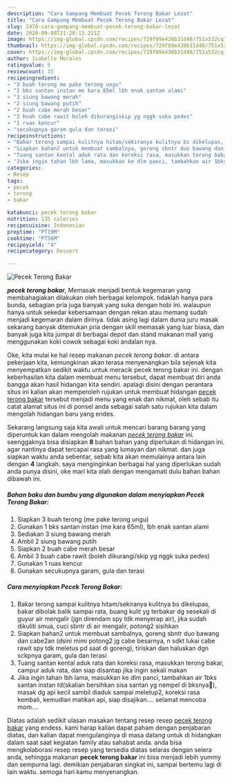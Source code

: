 ```yaml
---
description: "Cara Gampang Membuat Pecek Terong Bakar Lezat"
title: "Cara Gampang Membuat Pecek Terong Bakar Lezat"
slug: 2478-cara-gampang-membuat-pecek-terong-bakar-lezat
date: 2020-09-08T21:28:13.221Z
image: https://img-global.cpcdn.com/recipes/729f09e438b31d48/751x532cq70/pecek-terong-bakar-foto-resep-utama.jpg
thumbnail: https://img-global.cpcdn.com/recipes/729f09e438b31d48/751x532cq70/pecek-terong-bakar-foto-resep-utama.jpg
cover: https://img-global.cpcdn.com/recipes/729f09e438b31d48/751x532cq70/pecek-terong-bakar-foto-resep-utama.jpg
author: Isabelle Morales
ratingvalue: 5
reviewcount: 15
recipeingredient:
- "3 buah terong me pake terong ungu"
- "1 bks santan instan me kara 65ml lbh enak santan alami"
- "3 siung bawang merah"
- "2 siung bawang putih"
- "2 buah cabe merah besar"
- "3 buah cabe rawit boleh dikurangiskip yg nggk suka pedes"
- "1 ruas kencur"
- "secukupnya garam gula dan terasi"
recipeinstructions:
- "Bakar terong sampai kulitnya hitam/sekiranya kulitnya bs dikelupas, bakar dibolak balik sampai rata, buang kulit yg terbakar dg sesekali di guyur air mengalir (jgn direndam spy tdk menyerap air), jika sudah dikuliti smua, cuci sbntr di air mengalir, potong2 sisihkan"
- "Siapkan bahan2 untuk membuat sambalnya, goreng sbntr duo bawang dan cabe2an (dsini mimi potong2 jg cabe besarnya, n sdkt lukai cabe rawit spy tdk meletus pd saat di goreng), tiriskan dan haluskan dgn sckpnya garam, gula dan terasi"
- "Tuang santan kental aduk rata dan koreksi rasa, masukkan terong bakar, campur aduk rata, dan siap disantap jika ingin sekali makan"
- "Jika ingin tahan lbh lama, masukkan ke dlm panci, tambahkan air 1bks santan instan td(skalian bersihkan sisa santan yg nempel di bksnya🤭), masak dg api kecil sambil diaduk sampai meletup2, koreksi rasa kembali, kemudian matikan api, siap disajikan.... selamat mencoba mom...."
categories:
- Resep
tags:
- pecek
- terong
- bakar

katakunci: pecek terong bakar 
nutrition: 135 calories
recipecuisine: Indonesian
preptime: "PT19M"
cooktime: "PT56M"
recipeyield: "4"
recipecategory: Dessert

---
```



![Pecek Terong Bakar](https://img-global.cpcdn.com/recipes/729f09e438b31d48/751x532cq70/pecek-terong-bakar-foto-resep-utama.jpg)

<b><i>pecek terong bakar</i></b>, Memasak menjadi bentuk kegemaran yang membahagiakan dilakukan oleh berbagai kelompok. tidaklah hanya para bunda, sebagian pria juga banyak yang suka dengan hobi ini. walaupun hanya untuk sekedar kebersamaan dengan rekan atau memang sudah menjadi kegemaran dalam dirinya. tidak asing lagi dalam dunia juru masak sekarang banyak ditemukan pria dengan skill memasak yang luar biasa, dan banyak juga kita jumpai di berbagai depot dan stand makanan mall yang menggunakan koki cowok sebagai koki andalan nya.



Oke, kita mulai ke hal resep makanan <i>pecek terong bakar</i>. di antara pekerjaan kita, kemungkinan akan terasa menyenangkan bila sejenak kita menyempatkan sedikit waktu untuk meracik pecek terong bakar ini. dengan keberhasilan kita dalam membuat menu tersebut, dapat membuat diri anda bangga akan hasil hidangan kita sendiri. apalagi disini dengan perantara situs ini kalian akan memperoleh rujukan untuk membuat hidangan <u>pecek terong bakar</u> tersebut menjadi menu yang enak dan nikmat, oleh sebab itu catat alamat situs ini di ponsel anda sebagai salah satu rujukan kita dalam mengolah hidangan baru yang endes.


Sekarang langsung saja kita awali untuk mencari barang barang yang diperuntuk kan dalam mengolah makanan <u><i>pecek terong bakar</i></u> ini. seenggaknya bisa disiapkan <b>8</b> bahan bahan yang diperlukan di hidangan ini. agar nantinya dapat tercapai rasa yang lumayan dan nikmat. dan juga siapkan waktu anda sebentar, sebab kita akan memulainya antara lain dengan <b>4</b> langkah. saya menginginkan berbagai hal yang diperlukan sudah anda punya disini, oke mari kita olah dengan mengamati dulu bahan bahan dibawah ini.

<!--inarticleads1-->

##### Bahan baku dan bumbu yang digunakan dalam menyiapkan Pecek Terong Bakar:

1. Siapkan 3 buah terong (me pake terong ungu)
1. Gunakan 1 bks santan instan (me kara 65ml), lbh enak santan alami
1. Sediakan 3 siung bawang merah
1. Ambil 2 siung bawang putih
1. Siapkan 2 buah cabe merah besar
1. Ambil 3 buah cabe rawit (boleh dikurangi/skip yg nggk suka pedes)
1. Gunakan 1 ruas kencur
1. Gunakan secukupnya garam, gula dan terasi




<!--inarticleads2-->

##### Cara menyiapkan Pecek Terong Bakar:

1. Bakar terong sampai kulitnya hitam/sekiranya kulitnya bs dikelupas, bakar dibolak balik sampai rata, buang kulit yg terbakar dg sesekali di guyur air mengalir (jgn direndam spy tdk menyerap air), jika sudah dikuliti smua, cuci sbntr di air mengalir, potong2 sisihkan
1. Siapkan bahan2 untuk membuat sambalnya, goreng sbntr duo bawang dan cabe2an (dsini mimi potong2 jg cabe besarnya, n sdkt lukai cabe rawit spy tdk meletus pd saat di goreng), tiriskan dan haluskan dgn sckpnya garam, gula dan terasi
1. Tuang santan kental aduk rata dan koreksi rasa, masukkan terong bakar, campur aduk rata, dan siap disantap jika ingin sekali makan
1. Jika ingin tahan lbh lama, masukkan ke dlm panci, tambahkan air 1bks santan instan td(skalian bersihkan sisa santan yg nempel di bksnya🤭), masak dg api kecil sambil diaduk sampai meletup2, koreksi rasa kembali, kemudian matikan api, siap disajikan.... selamat mencoba mom....




Diatas adalah sedikit ulasan masakan tentang resep resep <u>pecek terong bakar</u> yang endess. kami harap kalian dapat paham dengan penjabaran diatas, dan kalian dapat mengulanginya di masa datang untuk di hidangkan dalam saat saat kegiatan family atau sahabat anda. anda bisa mengkolaborasi resep resep yang tersedia diatas selaras dengan selera anda, sehingga makanan <b>pecek terong bakar</b> ini bisa menjadi lebih yummy dan sempurna lagi. demikian penjabaran singkat ini, sampai bertemu lagi di lain waktu. semoga hari kamu menyenangkan.
